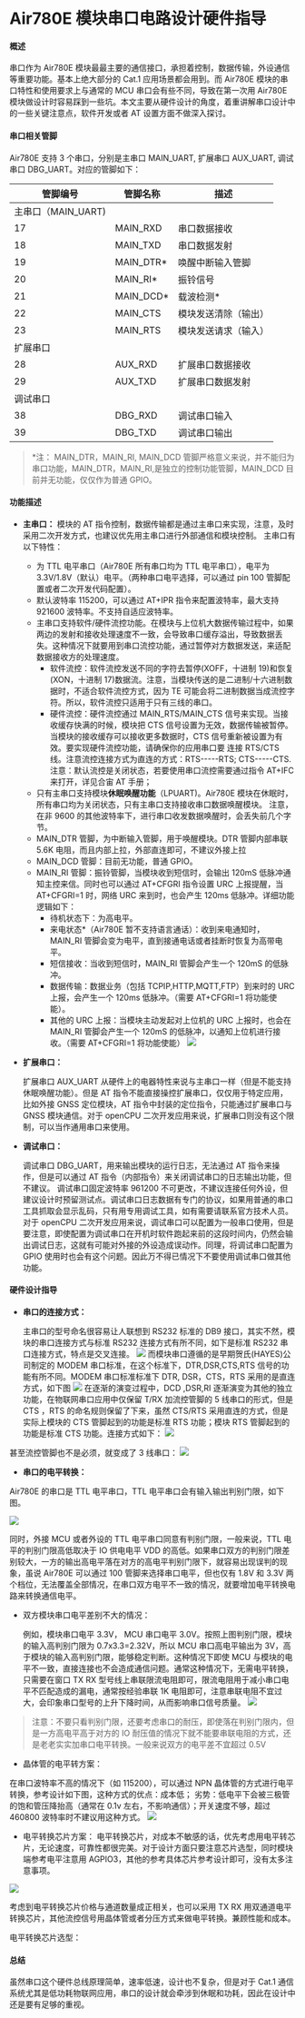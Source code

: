 # Air780E 模块串口电路设计硬件指导

#### 概述

串口作为 Air780E 模块最最主要的通信接口，承担着控制，数据传输，外设通信等重要功能。基本上绝大部分的 Cat.1 应用场景都会用到。而 Air780E 模块的串口特性和使用要求上与通常的 MCU 串口会有些不同，导致在第一次用 Air780E 模块做设计时容易踩到一些坑。本文主要从硬件设计的角度，着重讲解串口设计中的一些关键注意点，软件开发或者 AT 设置方面不做深入探讨。

#### 串口相关管脚

Air780E 支持 3 个串口，分别是主串口 MAIN_UART, 扩展串口 AUX_UART, 调试串口 DBG_UART。对应的管脚如下：

| **管脚编号**<br/>       | **管脚名称**<br/> | **描述**<br/>             |
| ----------------------- | ----------------- | ------------------------- |
| 主串口（MAIN_UART)<br/> | <br/>             | <br/>                     |
| 17<br/>                 | MAIN_RXD<br/>     | 串口数据接收<br/>         |
| 18<br/>                 | MAIN_TXD<br/>     | 串口数据发射<br/>         |
| 19<br/>                 | MAIN_DTR*<br/>    | 唤醒中断输入管脚<br/>     |
| 20<br/>                 | MAIN_RI*<br/>     | 振铃信号<br/>             |
| 21<br/>                 | MAIN_DCD*<br/>    | 载波检测*<br/>            |
| 22<br/>                 | MAIN_CTS<br/>     | 模块发送清除（输出）<br/> |
| 23<br/>                 | MAIN_RTS<br/>     | 模块发送请求（输入）<br/> |
| 扩展串口<br/>           | <br/>             | <br/>                     |
| 28<br/>                 | AUX_RXD<br/>      | 扩展串口数据接收<br/>     |
| 29<br/>                 | AUX_TXD<br/>      | 扩展串口数据发射<br/>     |
| 调试串口<br/>           | <br/>             | <br/>                     |
| 38<br/>                 | DBG_RXD<br/>      | 调试串口输入<br/>         |
| 39<br/>                 | DBG_TXD<br/>      | 调试串口输出<br/>         |

> 
> *注： MAIN_DTR，MAIN_RI, MAIN_DCD 管脚严格意义来说，并不能归为串口功能，MAIN_DTR，MAIN_RI,是独立的控制功能管脚，MAIN_DCD 目前并无功能，仅仅作为普通 GPIO。

#### 功能描述

- **主串口：**
  模块的 AT 指令控制，数据传输都是通过主串口来实现，注意，及时采用二次开发方式，也建议优先用主串口进行外部通信和模块控制。
  主串口有以下特性：

  - 为 TTL 电平串口（Air780E 所有串口均为 TTL 电平串口），电平为 3.3V/1.8V（默认）电平。（两种串口电平选择，可以通过 pin 100 管脚配置或者二次开发代码配置）。
  - 默认波特率 115200，可以通过 AT+IPR 指令来配置波特率，最大支持 921600 波特率。不支持自适应波特率。
  - 主串口支持软件/硬件流控功能。在模块与上位机大数据传输过程中，如果两边的发射和接收处理速度不一致，会导致串口缓存溢出，导致数据丢失。这种情况下就要用到串口流控功能，通过暂停对方数据发送，来适配数据接收方的处理速度。
    - 软件流控：软件流控发送不同的字符去暂停(XOFF，十进制 19)和恢复(XON，十进制 17)数据流。注意，当模块传送的是二进制/十六进制数据时，不适合软件流控方式，因为 TE 可能会将二进制数据当成流控字符。所以，软件流控只适用于只有三线的串口。
    - 硬件流控：硬件流控通过 MAIN_RTS/MAIN_CTS 信号来实现。当接收缓存快满的时候，模块把 CTS 信号设置为无效，数据传输被暂停。当模块的接收缓存可以接收更多数据时，CTS 信号重新被设置为有效。要实现硬件流控功能，请确保你的应用串口要 连接 RTS/CTS 线。注意流控连接方式为直连的方式：RTS-----RTS; CTS-----CTS.
      注意：默认流控是关闭状态，若要使用串口流控需要通过指令 AT+IFC 来打开，详见合宙 AT 手册；
  - 只有主串口支持模块**休眠唤醒功能**（LPUART)。Air780E 模块在休眠时，所有串口均为关闭状态，只有主串口支持接收串口数据唤醒模块。
    注意，在非 9600 的其他波特率下，进行串口收发数据唤醒时，会丢失前几个字节。
  - MAIN_DTR 管脚，为中断输入管脚，用于唤醒模块。DTR 管脚内部串联 5.6K 电阻，而且内部上拉，外部直连即可，不建议外接上拉
  - MAIN_DCD 管脚：目前无功能，普通 GPIO。
  - MAIN_RI 管脚：振铃管脚，当模块收到短信时，会输出 120mS 低脉冲通知主控来信。同时也可以通过 AT+CFGRI 指令设置 URC 上报提醒，当 AT+CFGRI=1 时，网络 URC 来到时，也会产生 120ms 低脉冲。详细功能逻辑如下：
    - 待机状态下：为高电平。
    - 来电状态*（Air780E 暂不支持语言通话）：收到来电通知时，MAIN_RI 管脚会变为电平，直到接通电话或者挂断时恢复为高带电平。
    - 短信接收：当收到短信时，MAIN_RI 管脚会产生一个 120mS 的低脉冲。
    - 数据传输：数据业务（包括 TCPIP,HTTP,MQTT,FTP）到来时的 URC 上报，会产生一个 120ms 低脉冲。（需要 AT+CFGRI=1 将功能使能）。
    - 其他的 URC 上报：当模块主动发起对上位机的 URC 上报时，也会在 MAIN_RI 管脚会产生一个 120mS 的低脉冲，以通知上位机进行接收。（需要 AT+CFGRI=1 将功能使能）
  ![](image/uart-11.png)
      
- **扩展串口：**

  扩展串口 AUX_UART 从硬件上的电器特性来说与主串口一样（但是不能支持休眠唤醒功能）。但是 AT 指令不能直接操控扩展串口，仅仅用于特定应用，比如外接 GNSS 定位模块，AT 指令中封装的定位指令，只能通过扩展串口与 GNSS 模块通信。对于 openCPU 二次开发应用来说，扩展串口则没有这个限制，可以当作通用串口来使用。

- **调试串口：**

  调试串口 DBG_UART，用来输出模块的运行日志，无法通过 AT 指令来操作，但是可以通过 AT 指令（内部指令）来关闭调试串口的日志输出功能，但不建议。
  调试串口固定波特率 961200 不可更改，不建议连接任何外设，但建议设计时预留测试点。调试串口日志数据有专门的协议，如果用普通的串口工具抓取会显示乱码，只有用专用调试工具，如有需要请联系官方技术人员。
  对于 openCPU 二次开发应用来说，调试串口可以配置为一般串口使用，但是要注意，即使配置为调试串口在开机时软件跑起来前的这段时间内，仍然会输出调试日志，这就有可能对外接的外设造成误动作。同理，将调试串口配置为 GPIO 使用时也会有这个问题。因此万不得已情况下不要使用调试串口做其他功能。

#### 硬件设计指导

- **串口的连接方式：**

  主串口的型号命名很容易让人联想到 RS232 标准的 DB9 接口，其实不然，模块的串口连接方式与标准 RS232 连接方式有所不同，如下是标准 RS232 串口连接方式，特点是交叉连接。
  ![](image/uart-12.png)
  而模块串口遵循的是早期贺氏(HAYES)公司制定的 MODEM 串口标准，在这个标准下，DTR,DSR,CTS,RTS 信号的功能有所不同。MODEM 串口标准标准下 DTR, DSR，CTS，RTS 采用的是直连方式，如下图
  ![](image/uart-13.png)
  在逐渐的演变过程中，DCD ,DSR,RI 逐渐演变为其他的独立功能，在物联网串口应用中仅保留 T/RX 加流控管脚的 5 线串口的形式，但是 CTS ，RTS 的命名规则保留了下来，虽然 CTS/RTS 采用直连的方式，但是实际上模块的 CTS 管脚起到的功能是标准 RTS 功能；模块 RTS 管脚起到的功能是标准 CTS 功能。连接方式如下：
  ![](image/uart-14.png)

甚至流控管脚也不是必须，就变成了 3 线串口：
![](image/uart-15.png)


- **串口的电平转换：**

Air780E 的串口是 TTL 电平串口，TTL 电平串口会有输入输出判别门限，如下图。

![](image/uart-16.png)

同时，外接 MCU 或者外设的 TTL 电平串口同意有判别门限，一般来说，TTL 电平的判别门限高低取决于 IO 供电电平 VDD 的高低。如果串口双方的判别门限差别较大，一方的输出高电平落在对方的高电平判别门限下，就容易出现误判的现象，虽说 Air780E 可以通过 100 管脚来选择串口电平，但也仅有 1.8V 和 3.3V 两个档位，无法覆盖全部情况，在串口双方电平不一致的情况，就要增加电平转换电路来转换通信电平。

- 双方模块串口电平差别不大的情况：

  例如，模块串口电平 3.3V， MCU 串口电平 3.0V。按照上图判别门限，模块的输入高判别门限为 0.7x3.3=2.32V，所以 MCU 串口高电平输出为 3V，高于模块的输入高判别门限，能够稳定判断。这种情况下即使 MCU 与模块的电平不一致，直接连接也不会造成通信问题。通常这种情况下，无需电平转换，只需要在窗口 TX RX 型号线上串联限流电阻即可，限流电阻用于减小串口电平不匹配造成的漏电，通常按经验串联 1K 电阻即可，注意串联电阻不宜过大，会印象串口型号的上升下降时间，从而影响串口信号质量。
  ![](image/uart-17.png)

>  
> 注意：不要只看判别门限，还要考虑串口的耐压，即使落在判别门限内，但是一方高电平高于对方的 IO 耐压值的情况下就不能要串联电阻的方式，还是老老实实加串口电平转换。一般来说双方的电平差不宜超过 0.5V

- 晶体管的电平转方案：

在串口波特率不高的情况下（如 115200），可以通过 NPN 晶体管的方式进行电平转换，参考设计如下图，这种方式的优点：成本低； 劣势：低电平下会被三极管的饱和管压降抬高（通常在 0.1v 左右，不影响通信）；开关速度不够，超过 460800 波特率时不建议用这种方式。
![](image/uart-18.png)



- 电平转换芯片方案：
  电平转换芯片，对成本不敏感的话，优先考虑用电平转芯片，无论速度，可靠性都很完美。对于设计方面只要注意芯片选型，同时模块端参考电平注意用 AGPIO3，其他的参考具体芯片参考设计即可，没有太多注意事项。

![](image/uart-19.png)

考虑到电平转换芯片价格与通道数量成正相关，也可以采用 TX RX 用双通道电平转换芯片，其他流控信号用晶体管或者分压方式来做电平转换。兼顾性能和成本。

电平转换芯片选型：

#### 总结

虽然串口这个硬件总线原理简单，速率低速，设计也不复杂，但是对于 Cat.1 通信系统尤其是低功耗物联网应用，串口的设计就会牵涉到休眠和功耗，因此在设计中还是要有足够的重视。
